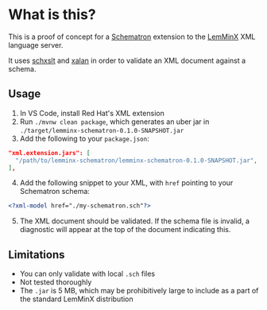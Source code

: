 # What is this?

This is a proof of concept for a [Schematron](https://schematron.com/) extension to the [LemMinX](https://www.github.com/eclipse/lemminx) XML language server.

It uses [schxslt](https://github.com/schxslt/schxslt) and [xalan](https://xalan.apache.org/) in order to validate an XML document against a schema.

## Usage

1. In VS Code, install Red Hat's XML extension
2. Run `./mvnw clean package`, which generates an uber jar in `./target/lemminx-schematron-0.1.0-SNAPSHOT.jar`
3. Add the following to your `package.json`:
  ```json
  "xml.extension.jars": [
    "/path/to/lemminx-schematron/lemminx-schematron-0.1.0-SNAPSHOT.jar",
  ],
  ```
4. Add the following snippet to your XML, with `href` pointing to your Schematron schema:
  ```xml
  <?xml-model href="./my-schematron.sch"?>
  ```
5. The XML document should be validated. If the schema file is invalid,
  a diagnostic will appear at the top of the document indicating this.

## Limitations

* You can only validate with local `.sch` files
* Not tested thoroughly
* The `.jar` is 5 MB, which may be prohibitively large to include as a part of the standard LemMinX distribution